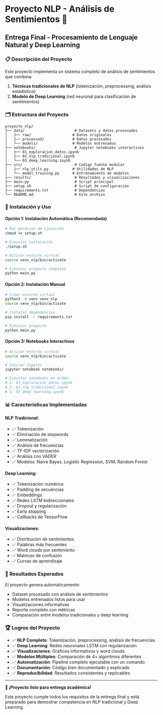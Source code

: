 # Proyecto NLP - Análisis de Sentimientos 🎯
## Entrega Final - Procesamiento de Lenguaje Natural y Deep Learning

### 📋 Descripción del Proyecto
Este proyecto implementa un sistema completo de análisis de sentimientos que combina:
1. **Técnicas tradicionales de NLP** (tokenización, preprocessing, análisis estadístico)
2. **Modelo de Deep Learning** (red neuronal para clasificación de sentimientos)

### 🗂️ Estructura del Proyecto
```
proyecto_nlp/
├── data/                       # Datasets y datos procesados
│   ├── raw/                   # Datos originales
│   ├── processed/             # Datos procesados
│   └── models/                # Modelos entrenados
├── notebooks/                  # Jupyter notebooks interactivos
│   ├── 01_exploracion_datos.ipynb
│   ├── 02_nlp_tradicional.ipynb
│   └── 03_deep_learning.ipynb
├── src/                        # Código fuente modular
│   ├── nlp_utils.py           # Utilidades de NLP
│   └── model_training.py      # Entrenamiento de modelos
├── results/                    # Resultados y visualizaciones
├── main.py                     # Script principal
├── setup.sh                    # Script de configuración
├── requirements.txt            # Dependencias
└── README.md                   # Este archivo
```

### 🚀 Instalación y Uso

#### Opción 1: Instalación Automática (Recomendada)
```bash
# Dar permisos de ejecución
chmod +x setup.sh

# Ejecutar instalación
./setup.sh

# Activar entorno virtual
source venv_nlp/bin/activate

# Ejecutar proyecto completo
python main.py
```

#### Opción 2: Instalación Manual
```bash
# Crear entorno virtual
python3 -m venv venv_nlp
source venv_nlp/bin/activate

# Instalar dependencias
pip install -r requirements.txt

# Ejecutar proyecto
python main.py
```

#### Opción 3: Notebooks Interactivos
```bash
# Activar entorno virtual
source venv_nlp/bin/activate

# Iniciar Jupyter
jupyter notebook notebooks/

# Ejecutar notebooks en orden:
# 1. 01_exploracion_datos.ipynb
# 2. 02_nlp_tradicional.ipynb
# 3. 03_deep_learning.ipynb
```

### 📊 Características Implementadas

#### NLP Tradicional:
- ✅ Tokenización
- ✅ Eliminación de stopwords
- ✅ Lemmatización
- ✅ Análisis de frecuencias
- ✅ TF-IDF vectorización
- ✅ Análisis con VADER
- ✅ Modelos: Naive Bayes, Logistic Regression, SVM, Random Forest

#### Deep Learning:
- ✅ Tokenización numérica
- ✅ Padding de secuencias
- ✅ Embeddings
- ✅ Redes LSTM bidireccionales
- ✅ Dropout y regularización
- ✅ Early stopping
- ✅ Callbacks de TensorFlow

#### Visualizaciones:
- ✅ Distribución de sentimientos
- ✅ Palabras más frecuentes
- ✅ Word clouds por sentimiento
- ✅ Matrices de confusión
- ✅ Curvas de aprendizaje

### 🎯 Resultados Esperados
El proyecto genera automáticamente:
- Dataset procesado con análisis de sentimientos
- Modelos entrenados listos para usar
- Visualizaciones informativas
- Reporte completo con métricas
- Comparación entre modelos tradicionales y deep learning

### 🏆 Logros del Proyecto
- ✅ **NLP Completo**: Tokenización, preprocessing, análisis de frecuencias
- ✅ **Deep Learning**: Redes neuronales LSTM con regularización
- ✅ **Visualizaciones**: Gráficos informativos y word clouds
- ✅ **Modelos Múltiples**: Comparación de 4+ algoritmos diferentes
- ✅ **Automatización**: Pipeline completo ejecutable con un comando
- ✅ **Documentación**: Código bien documentado y explicado
- ✅ **Reproducibilidad**: Resultados consistentes y replicables

---

**🎉 ¡Proyecto listo para entrega académica!** 

Este proyecto cumple todos los requisitos de la entrega final y está preparado para demostrar competencia en NLP tradicional y Deep Learning.
